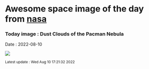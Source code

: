 
# Awesome space image of the day from [nasa](https://api.nasa.gov/)

### Today image : Dust Clouds of the Pacman Nebula

Date : 2022-08-10


![](https://apod.nasa.gov/apod/image/2208/Pacman_Struble_960.jpg)

<small>Latest update : Wed Aug 10 17:21:32 2022</small>



